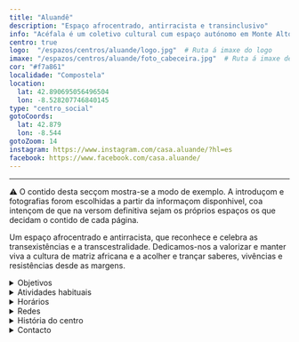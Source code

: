 ```yaml
---
title: "Aluandê"
description: "Espaço afrocentrado, antirracista e transinclusivo"
info: "Acéfala é um coletivo cultural cum espaço autónomo em Monte Alto (A Corunha)."
centro: true
logo:  "/espazos/centros/aluande/logo.jpg"  # Ruta á imaxe do logo
imaxe: "/espazos/centros/aluande/foto_cabeceira.jpg"  # Ruta á imaxe de fondo
cor: "#f7a861"
localidade: "Compostela"
location:
  lat: 42.890695056496504
  lon: -8.528207746840145
type: "centro_social"
gotoCoords:
  lat: 42.879
  lon: -8.544
gotoZoom: 14
instagram: https://www.instagram.com/casa.aluande/?hl=es
facebook: https://www.facebook.com/casa.aluande/
---
```

---
<div class="warning">⚠️ O contido desta secçom mostra-se a modo de exemplo. A introduçom e fotografias forom escolhidas a partir da informaçom disponhivel, coa intençom de que na versom definitiva sejam os próprios espaços os que decidam o contido de cada página.</div>

Um espaço afrocentrado e antirracista, que reconhece e celebra as transexistências e a transcestralidade. Dedicamos-nos a valorizar e manter viva a cultura de matriz africana e a acolher e trançar saberes, vivências e resistências desde as margens.

<details>
  <summary>Objetivos</summary>
  <ul>
    <li>Objetivo 1</li>
    <li>Objetivo 2</li>
    <li>Objetivo 3</li>
  </ul>
</details>

<details>
  <summary>Atividades habituais</summary>
  <p>No Centro Social organizamos umha ampla variedade de atividades:</p>
  <ul>
    <li>Talheres</li>
    <li>Faladoiros</li>
    <li>Projeçons</li>
    <li>Juntanzas</li>
  </ul>
</details>

<details>
  <summary>Horários</summary>
  <p>Os horários habituais do centro som os seguintes:</p>
  <ul>
    <li><strong>Segundas a sextas:</strong> 16:00 - 21:00.</li>
    <li><strong>Sábados:</strong> 10:00 - 14:00 e 16:00 - 20:00.</li>
    <li><strong>Domingos:</strong> Pechado, excepto para eventos programados.</li>
  </ul>
</details>

<details>
  <summary>Redes</summary>
  <p>Conhece-nos a través de:</p>
  <ul>
    <li>Instragram</li>
    <li>Twiter/X</li>
    <li>Facebook</li>
    <li>Bluesky</li>
  </ul>
</details>

<details>
  <summary>História do centro</summary>
  <p></p>
</details>

<details>
  <summary>Contacto</summary>
  <p>Podes contatar connosco a través de:</p>
  <ul>
    <li>Email: contacto@email.com</li>
    <li>Teléfono: 111 111 111</li>
    <li>Endereço: - </li>
  </ul>
</details>